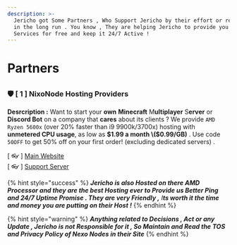 ```yaml
---
description: >-
  Jericho got Some Partners , Who Support Jericho by their effort or resources
  in the long run . You know , They are helping Jericho to provide you Premium
  Services for free and keep it 24/7 Active !
---
```


# Partners

## 

### 🛡 \[ 1 \]  NixoNode Hosting Providers

**Desrcription :** Want to start your **own** **Minecraft** M**ultiplayer** S**erver** or **Discord Bot** on a company that **cares** about its clients ? We provide `AMD Ryzen 5600x` \(over 20% faster than i9 9900k/3700x\) hosting with **unmetered CPU usage**, as low as **$1.99 a month \($0.99/GB\)** . Use code `50OFF` to get 50% off on your first order! \(excluding dedicated servers\) .  
  
\[ 👓 \] [Main Website](https://nixonodes.com)   
\[ 👓 \] [Support Server](https://discord.gg/tGRQ7esbZv)

{% hint style="success" %}
_**Jericho is also Hosted on there AMD Processor and they are the best Hosting ever to Provide us Better Ping and 24/7 Uptime Promise . They are very Friendly ,** I**ts worth it the time and money you are putting on their Host !**_
{% endhint %}

{% hint style="warning" %}
_**Anything related to Decisions , Act or any Update , Jericho is not Responsible for it , So Maintain and Read the TOS and Privacy Policy of Nexo Nodes in their Site**_
{% endhint %}

